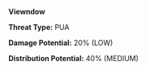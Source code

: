 **Viewndow**

**Threat Type:** PUA


**Damage Potential:** 20% (LOW)

**Distribution Potential:** 40% (MEDIUM)

